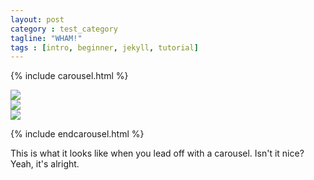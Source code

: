 ```yaml
---
layout: post
category : test_category
tagline: "WHAM!"
tags : [intro, beginner, jekyll, tutorial]
---
```


{% include carousel.html %}

<div class="active item"><a href="http://www.flickr.com/photos/idfarmer/6881991229/in/photostream"><img src ="http://farm8.staticflickr.com/7194/6881991229_091fe39c32_o.jpg"></a></div>
<div class="item"><a href="http://www.flickr.com/photos/idfarmer/6882096993/in/photostream/"><img src ="http://farm8.staticflickr.com/7209/6882096993_633bc9a2c5_b.jpg"></a></div>
<div class="item"><a href="http://www.flickr.com/photos/idfarmer/6882097967/in/photostream/"><img src ="http://farm8.staticflickr.com/7198/6882097967_2c383d36c7_b.jpg"></a></div>

{% include endcarousel.html %}

This is what it looks like when you lead off with a carousel. Isn't it nice?
Yeah, it's alright.